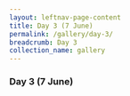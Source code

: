 ```yaml
---
layout: leftnav-page-content
title: Day 3 (7 June)
permalink: /gallery/day-3/
breadcrumb: Day 3
collection_name: gallery
---
```


### **Day 3 (7 June)**
